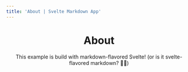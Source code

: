```yaml
---
title: 'About | Svelte Markdown App'
---
```


<script>
	import Header from '../components/Header.svelte'
</script>

<Header />

# About

This example is build with markdown-flavored Svelte!  (or is it svelte-flavored markdown? 🤷‍♂️)

